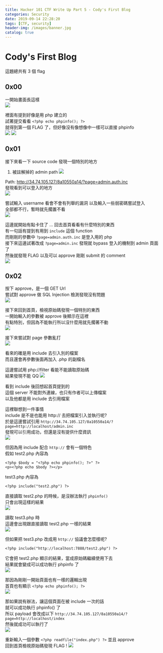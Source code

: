 ```yaml
---
title: Hacker 101 CTF Write Up Part 5 - Cody's First Blog
categories: Security
date: 2019-09-14 22:28:20
tags: [CTF, security]
header-img: /images/banner.jpg
catalog: true
---
```


# Cody's First Blog

這題總共有 3 個 flag
<!-- more -->

## 0x00

一開始畫面長這樣  
![](/images/ctf/part5-blog-1-01.png)

裡面有提到好像是用 php 建立的  
試著提交看看 `<?php echo phpinfo(); ?>`  
就得到第一個 FLAG 了，但好像沒有像想像中一樣可以直接 phpinfo  
![](/images/ctf/part5-blog-1-02.png)
![](/images/ctf/part5-blog-1-03.png)

## 0x01

接下來看一下 source code 發現一個特別的地方  
1. 被註解掉的 admin path 
![](/images/ctf/part5-blog-2-01.png)

Path: http://34.74.105.127/8a10550a14/?page=admin.auth.inc  
發現看到可以登入的地方  
![](/images/ctf/part5-blog-2-02.png)

嘗試輸入 username 看會不會有列舉的漏洞 
以及輸入一些弱密碼嘗試登入  
全部都不行，暫時就先擱置不看  
![](/images/ctf/part5-blog-2-03.png)

這邊就開始有點卡住了 ... 
回去首頁看看有什麼特別的東西  
有一句話有提到有用到 `include` 這個 function  
而剛剛的參數中 `?page=admin.auth.inc` 是登入用的 php  
接下來這邊試著改成 `?page=admin.inc` 發現就 bypass 登入的機制到 admin 頁面了  
然後就發現 FLAG 以及可以 approve 剛剛 submit 的 comment  
![](/images/ctf/part5-blog-2-04.png)

## 0x02
按下 approve，是一個 GET Url  
嘗試對 approve 做 SQL Injection 檢測發現沒有問題  
![](/images/ctf/part5-blog-3-01.png)

接下來回到首頁，檢視原始碼發現一個特別的東西  
一開始輸入的參數被 approve 後顯示在這裡  
有點特別，但因為不能執行所以沒什麼用就先擱著不動  
![](/images/ctf/part5-blog-3-02.png)

接下來嘗試對 page 參數亂打  
![](/images/ctf/part5-blog-3-03.png)

看來的確是用 include 去引入別的檔案  
而且還會再參數後面再加入 .php 的副檔名  

這邊嘗試用 php://filter 看能不能讀取原始碼  
結果發現不能 QQ
![](/images/ctf/part5-blog-3-04.png)

看到 include 後回想起首頁提到的  
這個 server 不能對外連線，也只有作者可以上傳檔案  
以及他都是用 include 去引用檔案  

這裡聯想到一件事情  
include 是不是也能用 http:// 去把檔案引入並執行呢?  
於是這邊嘗試引用 `http://34.74.105.127/8a10550a14/?page=http://localhost/admin.inc`  
發現可以引用成功，但還是沒有提供什麼資訊  
![](/images/ctf/part5-blog-3-05.png)

但因為用 include 配合 `http://` 會有一個特色  
假如 test2.php 內容為
```php=
<?php $body = "<?php echo phpinfo(); ?>" ?>
<p><?php echo $body ?></p>
```

test3.php 內容為
```php=
<?php include("test2.php") ?>
```

直接讀取 test2.php 的時候，是沒辦法執行 `phpinfo()`  
只會出現這樣的結果  
![](/images/ctf/part5-blog-3-06.png)

讀取 test3.php 時  
這邊會出現跟直接讀取 test2.php 一樣的結果  
![](/images/ctf/part5-blog-3-08.png)

但如果把 test3.php 改成用 `http://` 協議會怎麼樣呢?  
```php=
<?php include("http://localhost:7888/test2.php") ?>
```
它會把 test2.php 顯示的結果，當成原始碼繼續使用下去  
結果就會變成可以成功執行 phpinfo 了  
![](/images/ctf/part5-blog-3-07.png)

那因為剛剛一開始頁面也有一樣的邏輯出現  
首頁也有顯示 `<?php echo phpinfo(); ?>`  
![](/images/ctf/part5-blog-3-02.png)

那如果說有辦法，讓這個頁面在被 include 一次的話  
就可以成功執行 phpinfo() 了  
所以 payload 會改成以下
`http://34.74.105.127/8a10550a14/?page=http://localhost/index`  
然後就成功可以執行了  
![](/images/ctf/part5-blog-3-09.png)

重新輸入一個參數 `<?php readfile("index.php") ?>` 並且 approve  
回到首頁檢視原始碼發現 FLAG !
![](/images/ctf/part5-blog-3-10.png)